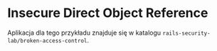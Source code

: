# Insecure Direct Object Reference

Aplikacja dla tego przykładu znajduje się w katalogu `rails-security-lab/broken-access-control`.
